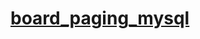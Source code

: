 # [board_paging_mysql](https://quiver-barracuda-304.notion.site/board_paging_mysql-1e035a8e28818017a4e1ffaecb86c8a4?pvs=4)
